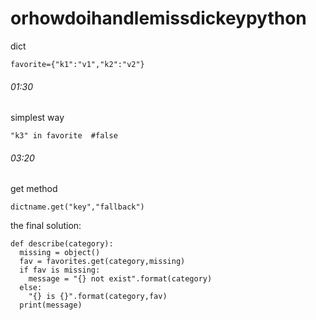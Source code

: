 # orhowdoihandlemissdickeypython
dict
```
favorite={"k1":"v1","k2":"v2"}
```
###### 01:30
simplest way
```
"k3" in favorite  #false
```

###### 03:20
get method
```
dictname.get("key","fallback")
```
the final solution:
```
def describe(category):
  missing = object()
  fav = favorites.get(category,missing)
  if fav is missing:
    message = "{} not exist".format(category)
  else:
    "{} is {}".format(category,fav)
  print(message)
  
```
